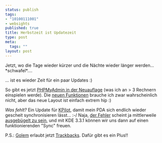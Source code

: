 ```yaml
--- 
status: publish
tags: 
- "10100111001"
- websights
published: true
title: Herbstzeit ist Updatezeit
type: post
meta: 
  tags: ""
layout: post
---
```

<p>Jetzt, wo die Tage wieder kürzer und die Nächte wieder länger werden... *schwafel*....</p>

<p>... ist es wieder Zeit für ein paar Updates :)</p>

<p>So gibt es jetzt <a target="_BLANK" href="http://www.golem.de/0409/33818.html" title="http://www.golem.de/0409/33818.html" onmouseover="window.status='http://www.golem.de/0409/33818.html';return true;" onmouseout="window.status='';return true;">PHPMyAdmin in der Neuauflage</a> (was ich an &gt; 3 Rechnern einspielen werde). Die <a target="_BLANK" href="http://www.phpmyadmin.net/home_page/relnotes.php?rel=0" title="http://www.phpmyadmin.net/home_page/relnotes.php?rel=0" onmouseover="window.status='http://www.phpmyadmin.net/home_page/relnotes.php?rel=0';return true;" onmouseout="window.status='';return true;">neuen Funktionen</a> brauche ich zwar wahrscheinlich nicht, aber das neue Layout ist einfach extrem hip :)</p>

<p><i>Was fehlt?</i> Ein Update für <a target="_BLANK" href="http://www.kpilot.org" title="http://www.kpilot.org" onmouseover="window.status='http://www.kpilot.org';return true;" onmouseout="window.status='';return true;">KPilot</a>, damit mein PDA sich endlich wieder gescheit synchronisieren lässt... :-/ Naja, <a target="_BLANK" href="https://mail.kde.org/pipermail/kdepim-users/2004-September/001966.html" title="https://mail.kde.org/pipermail/kdepim-users/2004-September/001966.html" onmouseover="window.status='https://mail.kde.org/pipermail/kdepim-users/2004-September/001966.html';return true;" onmouseout="window.status='';return true;">der Fehler</a> scheint ja mittlerweile <a target="_BLANK" href="http://bugs.kde.org/show_bug.cgi?id=86879#c39" title="http://bugs.kde.org/show_bug.cgi?id=86879#c39" onmouseover="window.status='http://bugs.kde.org/show_bug.cgi?id=86879#c39';return true;" onmouseout="window.status='';return true;">ausgebügelt zu sein</a>, und mit KDE 3.3.1 können wir uns dann auf einen funktionierenden &quot;Sync&quot; freuen.</p>

<p>P.S.: <a target="_BLANK" href="http://www.golem.de/" title="http://www.golem.de/" onmouseover="window.status='http://www.golem.de/';return true;" onmouseout="window.status='';return true;">Golem</a> erlaubt jetzt <a target="_BLANK" href="http://www.golem.de/0409/33702.html" title="http://www.golem.de/0409/33702.html" onmouseover="window.status='http://www.golem.de/0409/33702.html';return true;" onmouseout="window.status='';return true;">Trackbacks</a>. Dafür gibt es ein Plus!!</p>
